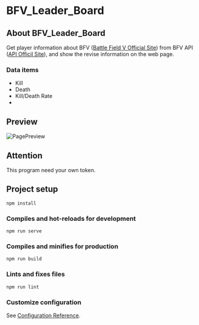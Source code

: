 # BFV_Leader_Board

## About BFV_Leader_Board
Get player information about BFV ([Battle Field V Official Site](https://www.ea.com/ja-jp/games/battlefield/battlefield-5)) from BFV API ([API Officil Site](https://battlefieldtracker.com/)), and 
show the revise information on the web page.

### Data items
- Kill
- Death
- Kill/Death Rate
- 

## Preview
![PagePreview](./Preview.png)

## Attention
This program need your own token.

## Project setup
```
npm install
```

### Compiles and hot-reloads for development
```
npm run serve
```

### Compiles and minifies for production
```
npm run build
```

### Lints and fixes files
```
npm run lint
```

### Customize configuration
See [Configuration Reference](https://cli.vuejs.org/config/).
